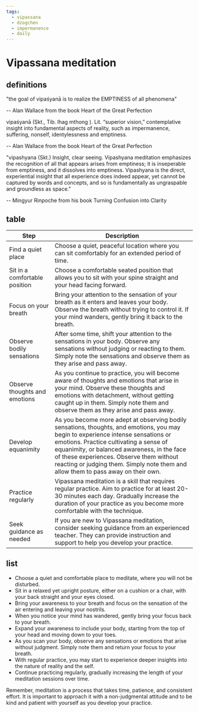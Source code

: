 ```yaml
---
tags:
  - vipassana
  - dzogchen
  - impermanence
  - daily
---
```


# Vipassana meditation

## definitions

"the goal of vipaśyanā is to realize the EMPTINESS of all phenomena"

-- Alan Wallace from the book Heart of the Great Perfection

vipaśyanā (Skt., Tib. lhag mthong ). Lit. “superior vision,” contemplative insight into fundamental aspects of reality, such as impermanence, suffering, nonself, identylessness and emptiness.

-- Alan Wallace from the book Heart of the Great Perfection

"vipashyana (Skt.) Insight, clear seeing. Vipashyana meditation emphasizes the recognition of all that appears arises from emptiness; it is inseperable from emptiness, and it dissolves into emptiness. Vipashyana is the direct, experiential insight that all experience does indeed appear, yet cannot be captured by words and concepts, and so is fundamentally as ungraspable and groundless as space."

-- Mingyur Rinpoche from his book Turning Confusion into Clarity

## table

| Step                          | Description                                                                                                                                                                                                                                                                                                                                                 |
| ----------------------------- | ----------------------------------------------------------------------------------------------------------------------------------------------------------------------------------------------------------------------------------------------------------------------------------------------------------------------------------------------------------- |
| Find a quiet place            | Choose a quiet, peaceful location where you can sit comfortably for an extended period of time.                                                                                                                                                                                                                                                             |
| Sit in a comfortable position | Choose a comfortable seated position that allows you to sit with your spine straight and your head facing forward.                                                                                                                                                                                                                                          |
| Focus on your breath          | Bring your attention to the sensation of your breath as it enters and leaves your body. Observe the breath without trying to control it. If your mind wanders, gently bring it back to the breath.                                                                                                                                                          |
| Observe bodily sensations     | After some time, shift your attention to the sensations in your body. Observe any sensations without judging or reacting to them. Simply note the sensations and observe them as they arise and pass away.                                                                                                                                                  |
| Observe thoughts and emotions | As you continue to practice, you will become aware of thoughts and emotions that arise in your mind. Observe these thoughts and emotions with detachment, without getting caught up in them. Simply note them and observe them as they arise and pass away.                                                                                                 |
| Develop equanimity            | As you become more adept at observing bodily sensations, thoughts, and emotions, you may begin to experience intense sensations or emotions. Practice cultivating a sense of equanimity, or balanced awareness, in the face of these experiences. Observe them without reacting or judging them. Simply note them and allow them to pass away on their own. |
| Practice regularly            | Vipassana meditation is a skill that requires regular practice. Aim to practice for at least 20-30 minutes each day. Gradually increase the duration of your practice as you become more comfortable with the technique.                                                                                                                                    |
| Seek guidance as needed       | If you are new to Vipassana meditation, consider seeking guidance from an experienced teacher. They can provide instruction and support to help you develop your practice.                                                                                                                                                                                  |

## list

- Choose a quiet and comfortable place to meditate, where you will not be disturbed.
- Sit in a relaxed yet upright posture, either on a cushion or a chair, with your back straight and your eyes closed.
- Bring your awareness to your breath and focus on the sensation of the air entering and leaving your nostrils.
- When you notice your mind has wandered, gently bring your focus back to your breath.
- Expand your awareness to include your body, starting from the top of your head and moving down to your toes.
- As you scan your body, observe any sensations or emotions that arise without judgment. Simply note them and return your focus to your breath.
- With regular practice, you may start to experience deeper insights into the nature of reality and the self.
- Continue practicing regularly, gradually increasing the length of your meditation sessions over time.

Remember, meditation is a process that takes time, patience, and consistent effort. It is important to approach it with a non-judgmental attitude and to be kind and patient with yourself as you develop your practice.
